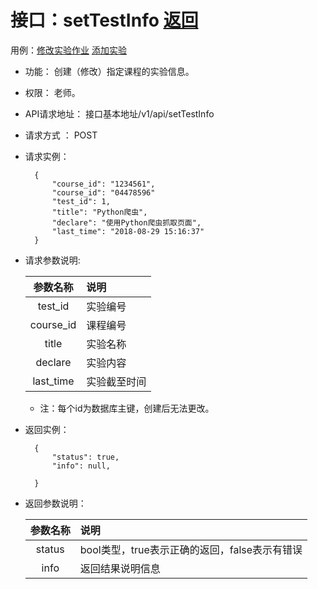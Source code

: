 # 接口：setTestInfo  [返回](../README.md)
用例：[修改实验作业](../用例/修改实验作业.md) [添加实验](../用例/添加实验.md)

- 功能：
    创建（修改）指定课程的实验信息。
    
- 权限：
    老师。    
    
- API请求地址： 
    接口基本地址/v1/api/setTestInfo

- 请求方式 ：
    POST

- 请求实例：

        {
            "course_id": "1234561",
            "course_id": "04478596"
            "test_id": 1,
            "title": "Python爬虫",
            "declare": "使用Python爬虫抓取页面",
            "last_time": "2018-08-29 15:16:37"
        }    
    
        
- 请求参数说明:        

  |参数名称|说明|
  |:---------:|:--------------------------------------------------------|      
  |test_id|实验编号|  
  |course_id|课程编号|
  |title|实验名称|
  |declare|实验内容|
  |last_time|实验截至时间|
  * 注：每个id为数据库主键，创建后无法更改。
  
- 返回实例：

        {         
            "status": true,
            "info": null,    

        }
 
- 返回参数说明： 
 
  |参数名称|说明|
  |:---------:|:--------------------------------------------------------|      
  |status|bool类型，true表示正确的返回，false表示有错误|
  |info|返回结果说明信息|

